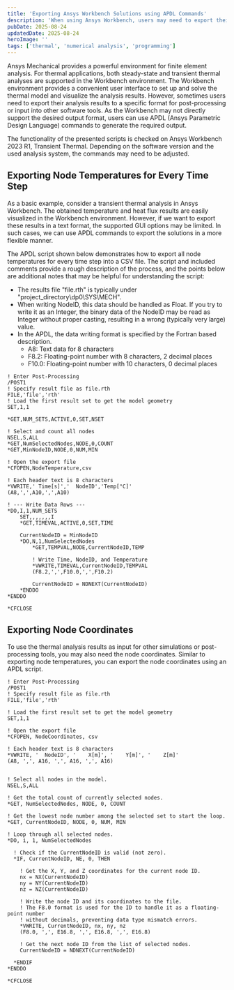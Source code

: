 ```yaml
---
title: 'Exporting Ansys Workbench Solutions using APDL Commands'
description: 'When using Ansys Workbench, users may need to export their solutions in a specific format for post-processing or further analysis. This article provides some examples of how to generate customized output for transient thermal analysis using APDL commands.'
pubDate: 2025-08-24
updatedDate: 2025-08-24
heroImage: ''
tags: ['thermal', 'numerical analysis', 'programming']
---
```


Ansys Mechanical provides a powerful environment for finite element analysis. For thermal applications, both steady-state and transient thermal analyses are supported in the Workbench environment.
The Workbench environment provides a convenient user interface to set up and solve the thermal model and visualize the analysis results.
However, sometimes users need to export their analysis results to a specific format for post-processing or input into other software tools.
As the Workbench may not directly support the desired output format, users can use APDL (Ansys Parametric Design Language) commands to generate the required output.

The functionality of the presented scripts is checked on Ansys Workbench 2023 R1, Transient Thermal.
Depending on the software version and the used analysis system, the commands may need to be adjusted.

## Exporting Node Temperatures for Every Time Step

As a basic example, consider a transient thermal analysis in Ansys Workbench.
The obtained temperature and heat flux results are easily visualized in the Workbench environment.
However, if we want to export these results in a text format, the supported GUI options may be limited.
In such cases, we can use APDL commands to export the solutions in a more flexible manner.

The APDL script shown below demonstrates how to export all node temperatures for every time step into a CSV file.
The script and included comments provide a rough description of the process, and the points below are additional notes that may be helpful for understanding the script:

- The results file "file.rth" is typically under "project_directory\dp0\SYS\MECH".
- When writing NodeID, this data should be handled as Float. If you try to write it as an Integer, the binary data of the NodeID may be read as Integer without proper casting, resulting in a wrong (typically very large) value.
- In the APDL, the data writing format is specified by the Fortran based description.
  - A8: Text data for 8 characters
  - F8.2: Floating-point number with 8 characters, 2 decimal places
  - F10.0: Floating-point number with 10 characters, 0 decimal places

```apdl
! Enter Post-Processing
/POST1
! Specify result file as file.rth
FILE,'file','rth'
! Load the first result set to get the model geometry
SET,1,1

*GET,NUM_SETS,ACTIVE,0,SET,NSET

! Select and count all nodes
NSEL,S,ALL
*GET,NumSelectedNodes,NODE,0,COUNT
*GET,MinNodeID,NODE,0,NUM,MIN

! Open the export file
*CFOPEN,NodeTemperature,csv

! Each header text is 8 characters
*VWRITE,' Time[s]','  NodeID','Temp[°C]'
(A8,',',A10,',',A10)

! --- Write Data Rows ---
*DO,I,1,NUM_SETS
    SET,,,,,,,I
    *GET,TIMEVAL,ACTIVE,0,SET,TIME

    CurrentNodeID = MinNodeID
    *DO,N,1,NumSelectedNodes
        *GET,TEMPVAL,NODE,CurrentNodeID,TEMP

        ! Write Time, NodeID, and Temperature
        *VWRITE,TIMEVAL,CurrentNodeID,TEMPVAL
        (F8.2,',',F10.0,',',F10.2)

        CurrentNodeID = NDNEXT(CurrentNodeID)
    *ENDDO
*ENDDO

*CFCLOSE
```

## Exporting Node Coordinates

To use the thermal analysis results as input for other simulations or post-processing tools, you may also need the node coordinates.
Similar to exporting node temperatures, you can export the node coordinates using an APDL script.

```apdl
! Enter Post-Processing
/POST1
! Specify result file as file.rth
FILE,'file','rth'

! Load the first result set to get the model geometry
SET,1,1

! Open the export file
*CFOPEN, NodeCoordinates, csv

! Each header text is 8 characters
*VWRITE, '  NodeID', '    X[m]', '    Y[m]', '    Z[m]'
(A8, ',', A16, ',', A16, ',', A16)


! Select all nodes in the model.
NSEL,S,ALL

! Get the total count of currently selected nodes.
*GET, NumSelectedNodes, NODE, 0, COUNT

! Get the lowest node number among the selected set to start the loop.
*GET, CurrentNodeID, NODE, 0, NUM, MIN

! Loop through all selected nodes.
*DO, i, 1, NumSelectedNodes

  ! Check if the CurrentNodeID is valid (not zero).
  *IF, CurrentNodeID, NE, 0, THEN

    ! Get the X, Y, and Z coordinates for the current node ID.
    nx = NX(CurrentNodeID)
    ny = NY(CurrentNodeID)
    nz = NZ(CurrentNodeID)

    ! Write the node ID and its coordinates to the file.
    ! The F8.0 format is used for the ID to handle it as a floating-point number
    ! without decimals, preventing data type mismatch errors.
    *VWRITE, CurrentNodeID, nx, ny, nz
    (F8.0, ',', E16.8, ',', E16.8, ',', E16.8)

    ! Get the next node ID from the list of selected nodes.
    CurrentNodeID = NDNEXT(CurrentNodeID)

  *ENDIF
*ENDDO

*CFCLOSE
```
